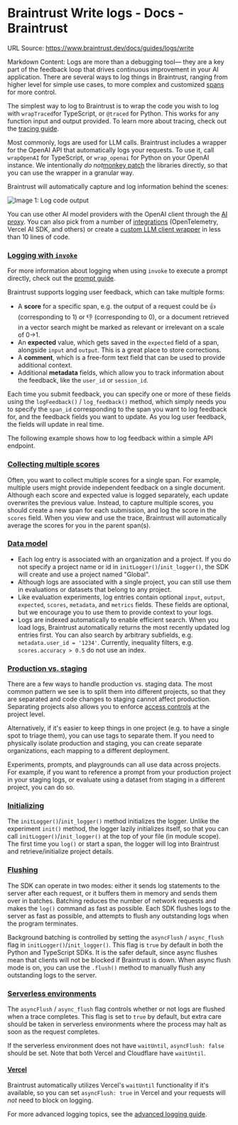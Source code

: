 # Braintrust Write logs - Docs - Braintrust

URL Source: https://www.braintrust.dev/docs/guides/logs/write

Markdown Content:
Logs are more than a debugging tool— they are a key part of the feedback loop that drives continuous improvement in your AI application. There are several ways to log things in Braintrust, ranging from higher level for simple use cases, to more complex and customized [spans](https://www.braintrust.dev/docs/guides/traces/customize) for more control.

The simplest way to log to Braintrust is to wrap the code you wish to log with `wrapTraced`for TypeScript, or `@traced` for Python. This works for any function input and output provided. To learn more about tracing, check out the [tracing guide](https://www.braintrust.dev/docs/guides/traces).

Most commonly, logs are used for LLM calls. Braintrust includes a wrapper for the OpenAI API that automatically logs your requests. To use it, call `wrapOpenAI` for TypeScript, or `wrap_openai` for Python on your OpenAI instance. We intentionally _do not_[monkey patch](https://en.wikipedia.org/wiki/Monkey_patch) the libraries directly, so that you can use the wrapper in a granular way.

Braintrust will automatically capture and log information behind the scenes:

![Image 1: Log code output](https://www.braintrust.dev/_next/image?url=%2F_next%2Fstatic%2Fmedia%2Fsimple-log.682c5f15.png&w=3840&q=75)

You can use other AI model providers with the OpenAI client through the [AI proxy](https://www.braintrust.dev/docs/guides/proxy). You can also pick from a number of [integrations](https://www.braintrust.dev/docs/guides/traces/integrations) (OpenTelemetry, Vercel AI SDK, and others) or create a [custom LLM client wrapper](https://www.braintrust.dev/docs/guides/traces/customize#wrapping-a-custom-llm-client) in less than 10 lines of code.

### [Logging with `invoke`](https://www.braintrust.dev/docs/guides/logs/write#logging-with-invoke)

For more information about logging when using `invoke` to execute a prompt directly, check out the [prompt guide](https://www.braintrust.dev/docs/guides/functions/prompts#logging).

Braintrust supports logging user feedback, which can take multiple forms:

*   A **score** for a specific span, e.g. the output of a request could be 👍 (corresponding to 1) or 👎 (corresponding to 0), or a document retrieved in a vector search might be marked as relevant or irrelevant on a scale of 0->1.
*   An **expected** value, which gets saved in the `expected` field of a span, alongside `input` and `output`. This is a great place to store corrections.
*   A **comment**, which is a free-form text field that can be used to provide additional context.
*   Additional **metadata** fields, which allow you to track information about the feedback, like the `user_id` or `session_id`.

Each time you submit feedback, you can specify one or more of these fields using the `logFeedback()` / `log_feedback()` method, which simply needs you to specify the `span_id` corresponding to the span you want to log feedback for, and the feedback fields you want to update. As you log user feedback, the fields will update in real time.

The following example shows how to log feedback within a simple API endpoint.

### [Collecting multiple scores](https://www.braintrust.dev/docs/guides/logs/write#collecting-multiple-scores)

Often, you want to collect multiple scores for a single span. For example, multiple users might provide independent feedback on a single document. Although each score and expected value is logged separately, each update overwrites the previous value. Instead, to capture multiple scores, you should create a new span for each submission, and log the score in the `scores` field. When you view and use the trace, Braintrust will automatically average the scores for you in the parent span(s).

### [Data model](https://www.braintrust.dev/docs/guides/logs/write#data-model)

*   Each log entry is associated with an organization and a project. If you do not specify a project name or id in `initLogger()`/`init_logger()`, the SDK will create and use a project named "Global".
*   Although logs are associated with a single project, you can still use them in evaluations or datasets that belong to any project.
*   Like evaluation experiments, log entries contain optional `input`, `output`, `expected`, `scores`, `metadata`, and `metrics` fields. These fields are optional, but we encourage you to use them to provide context to your logs.
*   Logs are indexed automatically to enable efficient search. When you load logs, Braintrust automatically returns the most recently updated log entries first. You can also search by arbitrary subfields, e.g. `metadata.user_id = '1234'`. Currently, inequality filters, e.g. `scores.accuracy > 0.5` do not use an index.

### [Production vs. staging](https://www.braintrust.dev/docs/guides/logs/write#production-vs-staging)

There are a few ways to handle production vs. staging data. The most common pattern we see is to split them into different projects, so that they are separated and code changes to staging cannot affect production. Separating projects also allows you to enforce [access controls](https://www.braintrust.dev/docs/guides/access-control) at the project level.

Alternatively, if it's easier to keep things in one project (e.g. to have a single spot to triage them), you can use tags to separate them. If you need to physically isolate production and staging, you can create separate organizations, each mapping to a different deployment.

Experiments, prompts, and playgrounds can all use data across projects. For example, if you want to reference a prompt from your production project in your staging logs, or evaluate using a dataset from staging in a different project, you can do so.

### [Initializing](https://www.braintrust.dev/docs/guides/logs/write#initializing)

The `initLogger()`/`init_logger()` method initializes the logger. Unlike the experiment `init()` method, the logger lazily initializes itself, so that you can call `initLogger()`/`init_logger()` at the top of your file (in module scope). The first time you `log()` or start a span, the logger will log into Braintrust and retrieve/initialize project details.

### [Flushing](https://www.braintrust.dev/docs/guides/logs/write#flushing)

The SDK can operate in two modes: either it sends log statements to the server after each request, or it buffers them in memory and sends them over in batches. Batching reduces the number of network requests and makes the `log()` command as fast as possible. Each SDK flushes logs to the server as fast as possible, and attempts to flush any outstanding logs when the program terminates.

Background batching is controlled by setting the `asyncFlush` / `async_flush` flag in `initLogger()`/`init_logger()`. This flag is `true` by default in both the Python and TypeScript SDKs. It is the safer default, since async flushes mean that clients will not be blocked if Braintrust is down. When async flush mode is on, you can use the `.flush()` method to manually flush any outstanding logs to the server.

### [Serverless environments](https://www.braintrust.dev/docs/guides/logs/write#serverless-environments)

The `asyncFlush` / `async_flush` flag controls whether or not logs are flushed when a trace completes. This flag is set to `true` by default, but extra care should be taken in serverless environments where the process may halt as soon as the request completes.

If the serverless environment does not have `waitUntil`, `asyncFlush: false` should be set. Note that both Vercel and Cloudflare have `waitUntil`.

#### [Vercel](https://www.braintrust.dev/docs/guides/logs/write#vercel)

Braintrust automatically utilizes Vercel's `waitUntil` functionality if it's available, so you can set `asyncFlush: true` in Vercel and your requests will _not_ need to block on logging.

For more advanced logging topics, see the [advanced logging guide](https://www.braintrust.dev/docs/guides/logs/advanced).